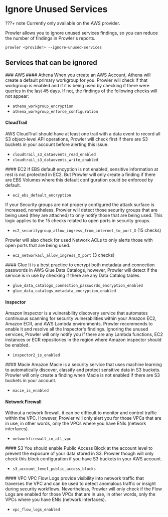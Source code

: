 # Ignore Unused Services

???+ note
    Currently only available on the AWS provider.

Prowler allows you to ignore unused services findings, so you can reduce the number of findings in Prowler's reports.

```console
prowler <provider> --ignore-unused-services
```

## Services that can be ignored
### AWS
#### Athena
When you create an AWS Account, Athena will create a default primary workgroup for you.
Prowler will check if that workgroup is enabled and if it is being used by checking if there were queries in the last 45 days.
If not, the findings of the following checks will not appear:

  - `athena_workgroup_encryption`
  - `athena_workgroup_enforce_configuration`

#### CloudTrail
AWS CloudTrail should have at least one trail with a data event to record all S3 object-level API operations, Prowler will check first if there are S3 buckets in your account before alerting this issue.

  - `cloudtrail_s3_dataevents_read_enabled`
  - `cloudtrail_s3_dataevents_write_enabled`

#### EC2
If EBS default encyption is not enabled, sensitive information at rest is not protected in EC2. But Prowler will only create a finding if there are EBS Volumes where this default configuration could be enforced by default.

  - `ec2_ebs_default_encryption`

If your Security groups are not properly configured the attack surface is increased, nonetheless, Prowler will detect those security groups that are being used (they are attached) to only notify those that are being used. This logic applies to the 15 checks related to open ports in security groups.

  - `ec2_securitygroup_allow_ingress_from_internet_to_port_X` (15 checks)

Prowler will also check for used Network ACLs to only alerts those with open ports that are being used.

  - `ec2_networkacl_allow_ingress_X_port` (3 checks)


#### Glue
It is a best practice to encrypt both metadata and connection passwords in AWS Glue Data Catalogs, however, Prowler will detect if the service is in use by checking if there are any Data Catalog tables.

  - `glue_data_catalogs_connection_passwords_encryption_enabled`
  - `glue_data_catalogs_metadata_encryption_enabled`

#### Inspector
Amazon Inspector is a vulnerability discovery service that automates continuous scanning for security vulnerabilities within your Amazon EC2, Amazon ECR, and AWS Lambda environments. Prowler recommends to enable it and resolve all the Inspector's findings. Ignoring the unused services, Prowler will only notify you if there are any Lambda functions, EC2 instances or ECR repositories in the region where Amazon inspector should be enabled.

  - `inspector2_is_enabled`

#### Macie
Amazon Macie is a security service that uses machine learning to automatically discover, classify and protect sensitive data in S3 buckets. Prowler will only create a finding when Macie is not enabled if there are S3 buckets in your account.

  - `macie_is_enabled`

#### Network Firewall
Without a network firewall, it can be difficult to monitor and control traffic within the VPC. However, Prowler will only alert you for those VPCs that are in use, in other words, only the VPCs where you have ENIs (network interfaces).

  - `networkfirewall_in_all_vpc`

#### S3
You should enable Public Access Block at the account level to prevent the exposure of your data stored in S3. Prowler though will only check this block configuration if you have S3 buckets in your AWS account.

  - `s3_account_level_public_access_blocks`

#### VPC
VPC Flow Logs provide visibility into network traffic that traverses the VPC and can be used to detect anomalous traffic or insight during security workflows. Nevertheless, Prowler will only check if the Flow Logs are enabled for those VPCs that are in use, in other words, only the VPCs where you have ENIs (network interfaces).

  - `vpc_flow_logs_enabled`
